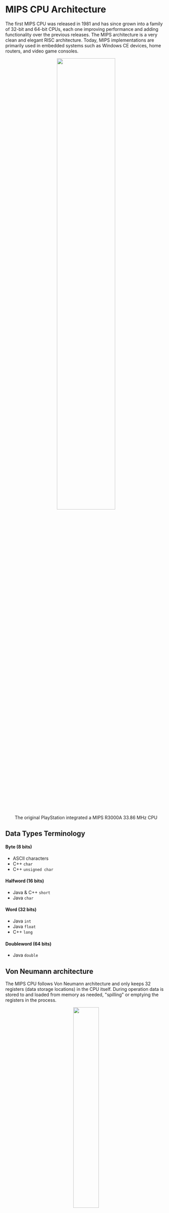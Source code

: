 # MIPS CPU Architecture
The first MIPS CPU was released in 1981 and has since grown into a family of 32-bit and 64-bit CPUs, each one improving performance and adding functionality over the previous releases. The MIPS architecture is a very clean and elegant RISC architecture. Today, MIPS implementations are primarily used in embedded systems such as Windows CE devices, home routers, and video game consoles.

<p align="center">
  <img width="60%" src="https://github.com/gurkamalpsc/mips-risc-architecture/blob/master/img/sony_playstation_mips.jpg">
</p>
<p align="center">
  The original PlayStation integrated a MIPS R3000A 33.86 MHz CPU
</p>
               
## Data Types Terminology
#### Byte (8 bits)
* ASCII characters
* C++ ```char```
* C++ ```unsigned char```
#### Halfword (16 bits)
* Java & C++ ```short```
* Java ```char```
#### Word (32 bits)
* Java ```int```
* Java ```float```
* C++ ```long```
#### Doubleword (64 bits)
* Java ```double```

## Von Neumann architecture
The MIPS CPU follows Von Neumann architecture and only keeps 32 registers (data storage locations) in the CPU itself. During operation data is stored to and loaded from memory as needed, "spilling" or emptying the registers in the process.
<p align="center">
  <img width="40%" src="https://github.com/gurkamalpsc/mips-risc-architecture/blob/master/img/von_neumann.jpg">
</p>
<p align="center">
  Von Neumann Model
</p>

## The 32 Registers in a MIPS CPU

| Register | Mnemonic Name | Purpose |
| -------- | ------------- | ------------------|
| 0        | $zero         | the value 0 |
| 1        | $at           | (assembler temporary) Reserved by the assembler |
| 2-3      | $v0 - $v1     | (values) from expression evaluation and function results |
| 4-7      | $a0 - $a3     | (arguments) First four parameters for subroutine. Not preserved across procedure calls |
| 8-15     | $t0 - $t7     | (temporaries) Caller saved if needed. Subroutines can use w/out saving. Not preserved across procedure calls |
| 16-23    | $s0 - $s7     | (saved values) Callee saved. A subroutine using one of these must save original and restore it before exiting. Preserved across procedure calls |
| 24-25    | $t8 - $t9     | (temporaries) Caller saved if needed. Subroutines can use w/out saving. Not preserved across procedure calls |
| 26-27    | $k0 - $k1     | (kernel) Reserved for use by the operating system kernel. |
| 28       | $gp           | (global pointer) Points to the middle of the 64K block of memory in the static data segment. |
| 29       | $sp           | (stack pointer) Points to last location on the stack. |
| 30       | $s8 or $fp    | (saved value / frame pointer) Preserved across procedure calls |
| 31       | $ra           | (return address) |

## MIPS Assembly Language Structure (.s or .asm file)
```
# example.asm
#
#
        .data         #
                      # Data Declarations........
                      
        .text         #
main:                 # Instruction 1
                      # Instruction 2
                      # ...
                      
        li    $v0, 10 # system call code for exit = 10
              syscall # call operating system
```
#### Data Section (.data)
Contains variables and associated data sizes that will eventually be stored in a register or RAM (memory) location.
#### Code Section (.text)
Contains the MIPS assembly language instructions.
